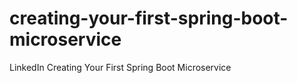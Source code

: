 # creating-your-first-spring-boot-microservice
LinkedIn Creating Your First Spring Boot Microservice
